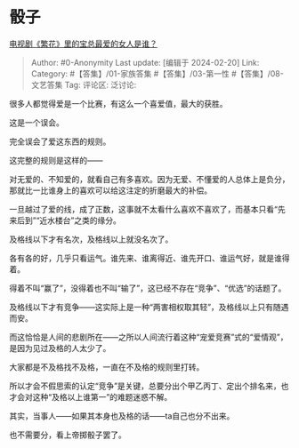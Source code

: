 # 骰子
[电视剧《繁花》里的宝总最爱的女人是谁？](https://www.zhihu.com/question/638339582/answer/3402869298)

> Author: #0-Anonymity
> Last update: [编辑于 2024-02-20]
> Link:
> Category: #【答集】/01-家族答集 #【答集】/03-第一性 #【答集】/08-文艺答集 
> Tag: 
> 评论区:
> 泛讨论:

很多人都觉得爱是一个比赛，有这么一个喜爱值，最大的获胜。

这是一个误会。

完全误会了爱这东西的规则。

这完整的规则是这样的——

对无爱的、不知爱的，就看自己有多喜欢。因为无爱、不懂爱的人总体上是负分，那就比一比谁身上的喜欢可以给这注定的折磨最大的补偿。

一旦越过了爱的线，成了正数，这事就不太看什么喜欢不喜欢了，而基本只看“先来后到”“近水楼台”之类的缘分。

及格线以下才有名次，及格线以上就没名次了。

各有各的好，几乎只看运气。谁先来、谁离得近、谁先开口、谁运气好，就是谁得着。

得着不叫“赢了”，没得着也不叫“输了”，这已经不存在“竞争”、“优选”的话题了。

及格线以下才有竞争——这实际上是一种“两害相权取其轻”，及格线以上只有随遇而安。

而这恰恰是人间的悲剧所在——之所以人间流行着这种“宠爱竞赛”式的“爱情观”，是因为见过及格的人太少了。

大家都是不及格找不及格，一直在不及格的规则里打转。

所以才会不假思索的认定“竞争”是关键，总要分出个甲乙丙丁、定出个排名来，也才会对这种“及格以上谁第一”的难题迷惑不解。

其实，当事人——如果其本身也及格的话——ta自己也分不出来。

也不需要分，看上帝掷骰子罢了。